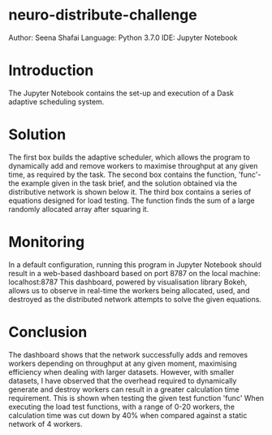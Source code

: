 # neuro-distribute-challenge

Author: Seena Shafai
Language: Python 3.7.0
IDE: Jupyter Notebook

# Introduction

The Jupyter Notebook contains the set-up and execution of a Dask adaptive scheduling system.

# Solution

The first box builds the adaptive scheduler, which allows the program to dynamically add and remove workers to maximise throughput at any given time, as required by the task.
The second box contains the function, 'func'- the example given in the task brief, and the solution obtained via the distributive network is shown below it.
The third box contains a series of equations designed for load testing. The function finds the sum of a large randomly allocated array after squaring it.

# Monitoring

In a default configuration, running this program in Jupyter Notebook should result in a web-based dashboard based on port 8787 on the local machine: localhost:8787
This dashboard, powered by visualisation library Bokeh, allows us to observe in real-time the workers being allocated, used, and destroyed as the distributed network attempts to solve the given equations.

# Conclusion

The dashboard shows that the network successfully adds and removes workers depending on throughput at any given moment, maximising efficiency when dealing with larger datasets.
However, with smaller datasets, I have observed that the overhead required to dynamically generate and destroy workers can result in a greater calculation time requirement. This is shown when testing the given test function 'func'
When executing the load test functions, with a range of 0-20 workers, the calculation time was cut down by 40% when compared against a static network of 4 workers.
